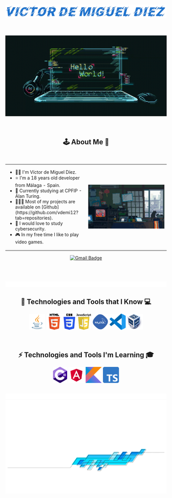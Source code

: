 <div align="center">
  <img src="./assets/img/nombre.png" alt="Victor de Miguel Diez" />
</div>
<br><br><br>
<div align="center">
  <img src="./assets/img/gif2.gif" alt="hello gif" />
</div>
<br><br>
<h2 align="center"> 🕹️ About Me 👾</h2>
<br>
<table style="border: none;" align="center">
  <tr style="border: none;">
    <td style="border: none;" width="50%">
      <ul>
        <li>
          👦🏻 I'm Víctor de Miguel Díez.
        </li>
        <li>
          ⭐ I'm a 18 years old developer from Málaga - Spain. 
        </li>
        <li>
          🏫 Currently studying at CPFIP - Alan Turing.
        </li>
        <li>
          👨🏻‍💻 Most of my projects are available on [Github](https://github.com/vdemi12?tab=repositories).
        </li>
        <li>
          🔐 I would love to study cybersecurity.
        </li>
        <li>
          🎮 In my free time I like to play video games.
        </li>
      </ul>
    </td>
    <td style="border: none;" width="50%" align="center">
      <img alt="GIF" src="./assets/img/gif1.gif"/>
    </td>
  </tr>
</table>

<p align="center">
  <a href="mailto:victordemiguel10@gmail.com">
    <img src="https://img.shields.io/badge/victordemiguel10@gmail.com-c14438?style=flat-square&logo=Gmail&logoColor=white&link=mailto:victordemiguel10@gmail.com" alt="Gmail Badge">
  </a>
</p>


<br><br><br>
<img src="./assets/img/divisor.gif" alt="divisor" />
<br>  

<h2 align="center"> 🤖 Technologies and Tools that I Know 💻</h2>

<p align="center">
  <code><a href="https://www.java.com/en/"><img alt="Java" title="Java" src="./assets/img/java.webp" height="50"></a></code>
  <code><a href="https://en.wikipedia.org/wiki/HTML"><img alt="HTML 5" title="HTML 5" src="./assets/img/HTML5.png" height="50"></a></code>
  <code><a href="https://www.w3.org/Style/CSS/Overview.en.html"><img alt="CSS 3" title="CSS 3" src="./assets/img/CSS.png" height="50"></a></code>
  <code><a href="https://developer.mozilla.org/en/docs/Web/JavaScript"><img alt="JavaScript" title="JavaScript" src="./assets/img/Javascript.png" height="50"></a></code>
  <code><a href="https://en.wikipedia.org/wiki/MySQL"><img alt="MySQL" title="MySQL" src="./assets/img/mysql.png" height="50"></a></code>
  <code><a href="https://code.visualstudio.com"><img alt="VSCode" title="VSCode" src="./assets/img/vscode.webp" height="50"></a></code>
  <code><a href="https://en.wikipedia.org/wiki/VirtualBox"><img alt="VirtualBox" title="VirtualBox" src="./assets/img/Virtualbox_logo.png" height="50"></a></code>
</p>
<br>

<h2 align="center"> ⚡ Technologies and Tools I'm Learning 🎓</h2>

<p align="center">
  <code><a href="https://es.wikipedia.org/wiki/C_Sharp"><img alt="C#" title="C#" src="./assets/img/Logo_C_sharp.png" height="50"></a></code>
  <code><a href="https://en.wikipedia.org/wiki/Angular_(web_framework)"><img alt="Angular" title="Angular" src="./assets/img/Angular.png" height="50"></a></code>
  <code><a href="https://kotlinlang.org"><img alt="Kotlin" title="Kotlin" src="./assets/img/Kotlin_logo.png" height="50"></a></code>  
  <code><a href="https://en.wikipedia.org/wiki/TypeScript"><img alt="TypeScript" title="TypeScript" src="./assets/img/Typescript.png" height="50"></a></code>
</p>

<br>
<img src="./assets/img/divisor.gif" alt="divisor" />
<br>

<div align="center">
  <img src="./assets/img/footer.png" alt="footer" />
</div>
